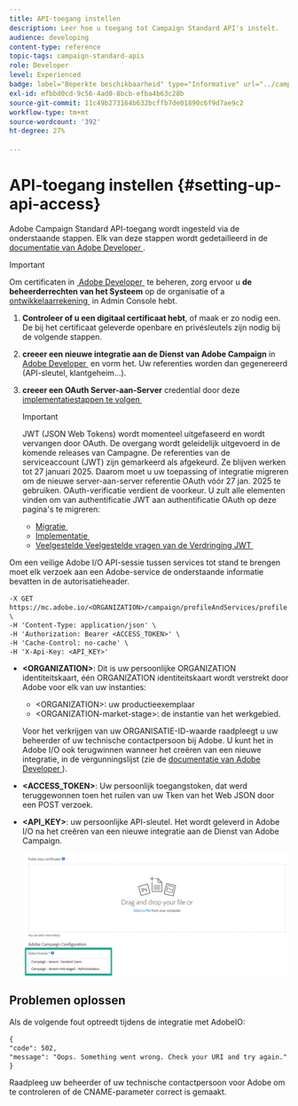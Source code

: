 ```yaml
---
title: API-toegang instellen
description: Leer hoe u toegang tot Campaign Standard API's instelt.
audience: developing
content-type: reference
topic-tags: campaign-standard-apis
role: Developer
level: Experienced
badge: label="Beperkte beschikbaarheid" type="Informative" url="../campaign-standard-migration-home.md" tooltip="Beperkt tot gemigreerde Campaign Standard-gebruikers"
exl-id: efbbd0cd-9c56-4ad0-8bcb-efba4b63c28b
source-git-commit: 11c49b273164b632bcffb7de01890c6f9d7ae9c2
workflow-type: tm+mt
source-wordcount: '392'
ht-degree: 27%

---
```


# API-toegang instellen {#setting-up-api-access}

Adobe Campaign Standard API-toegang wordt ingesteld via de onderstaande stappen. Elk van deze stappen wordt gedetailleerd in de [&#x200B; documentatie van Adobe Developer &#x200B;](https://developer.adobe.com/developer-console/docs/guides/#!AdobeDocs/adobeio-auth/master/AuthenticationOverview/ServiceAccountIntegration.md).

>[!IMPORTANT]
>
>Om certificaten in [&#x200B; Adobe Developer &#x200B;](https://developer.adobe.com/) te beheren, zorg ervoor u **de beheerderrechten van het Systeem** op de organisatie of a [&#x200B; ontwikkelaarrekening &#x200B;](https://helpx.adobe.com/nl/enterprise/using/manage-developers.html) in Admin Console hebt.

1. **Controleer of u een digitaal certificaat hebt**, of maak er zo nodig een. De bij het certificaat geleverde openbare en privésleutels zijn nodig bij de volgende stappen.
1. **creeer een nieuwe integratie aan de Dienst van Adobe Campaign** in [&#x200B; Adobe Developer &#x200B;](https://developer.adobe.com/) en vorm het. Uw referenties worden dan gegenereerd (API-sleutel, klantgeheim...).
1. **creeer een OAuth Server-aan-Server** credential door deze [&#x200B; implementatiestappen te volgen &#x200B;](https://developer.adobe.com/developer-console/docs/guides/authentication/ServerToServerAuthentication/implementation/)

   >[!IMPORTANT]
   >
   >JWT (JSON Web Tokens) wordt momenteel uitgefaseerd en wordt vervangen door OAuth. De overgang wordt geleidelijk uitgevoerd in de komende releases van Campagne. De referenties van de serviceaccount (JWT) zijn gemarkeerd als afgekeurd. Ze blijven werken tot 27 januari 2025. Daarom moet u uw toepassing of integratie migreren om de nieuwe server-aan-server referentie OAuth vóór 27 jan. 2025 te gebruiken. OAuth-verificatie verdient de voorkeur. U zult alle elementen vinden om van authentificatie JWT aan authentificatie OAuth op deze pagina&#39;s te migreren:
   >* [&#x200B; Migratie &#x200B;](https://developer.adobe.com/developer-console/docs/guides/authentication/ServerToServerAuthentication/migration/)
   >* [&#x200B; Implementatie &#x200B;](https://developer.adobe.com/developer-console/docs/guides/authentication/ServerToServerAuthentication/implementation/)
   >* [&#x200B; Veelgestelde Veelgestelde vragen van de Verdringing JWT &#x200B;](https://developer.adobe.com/developer-console/docs/guides/authentication/ServerToServerAuthentication/faqs/)

Om een veilige Adobe I/O API-sessie tussen services tot stand te brengen moet elk verzoek aan een Adobe-service de onderstaande informatie bevatten in de autorisatieheader.

```
-X GET https://mc.adobe.io/<ORGANIZATION>/campaign/profileAndServices/profile \
-H 'Content-Type: application/json' \
-H 'Authorization: Bearer <ACCESS_TOKEN>' \
-H 'Cache-Control: no-cache' \
-H 'X-Api-Key: <API_KEY>'
```

* **&lt;ORGANIZATION>**: Dit is uw persoonlijke ORGANIZATION identiteitskaart, één ORGANIZATION identiteitskaart wordt verstrekt door Adobe voor elk van uw instanties:

   * &lt;ORGANIZATION>: uw productieexemplaar
   * &lt;ORGANIZATION-market-stage>: de instantie van het werkgebied.

  Voor het verkrijgen van uw ORGANISATIE-ID-waarde raadpleegt u uw beheerder of uw technische contactpersoon bij Adobe. U kunt het in Adobe I/O ook terugwinnen wanneer het creëren van een nieuwe integratie, in de vergunningslijst (zie de <a href="https://developer.adobe.com/developer-console/docs/guides/authentication/"> documentatie van Adobe Developer </a>).

* **&lt;ACCESS_TOKEN>**: Uw persoonlijk toegangstoken, dat werd teruggewonnen toen het ruilen van uw Tken van het Web JSON door een POST verzoek.

* **&lt;API_KEY>**: uw persoonlijke API-sleutel. Het wordt geleverd in Adobe I/O na het creëren van een nieuwe integratie aan de Dienst van Adobe Campaign.

  ![&#x200B; alt tekst &#x200B;](assets/tenant.png)

## Problemen oplossen

Als de volgende fout optreedt tijdens de integratie met AdobeIO:

```
{ 
"code": 502, 
"message": "Oops. Something went wrong. Check your URI and try again." 
}
```


Raadpleeg uw beheerder of uw technische contactpersoon voor Adobe om te controleren of de CNAME-parameter correct is gemaakt.
